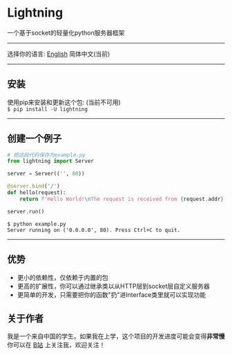 # Lightning
一个基于socket的轻量化python服务器框架

***
选择你的语言: [English](../README.md)  简体中文(当前)
***
## 安装
使用pip来安装和更新这个包: (当前不可用)  
`$ pip install -U lightning`
***
## 创建一个例子
```python
# 把这段代码保存为example.py
from lightning import Server

server = Server(('', 80))

@server.bind('/')
def hello(request):
    return f'Hello World!\nThe request is received from {request.addr}'

server.run()
```
```shell
$ python example.py
Server running on ('0.0.0.0', 80). Press Ctrl+C to quit. 
```
***

## 优势
- 更小的依赖性，仅依赖于内置的包
- 更高的扩展性，你可以通过继承类以从HTTP层到socket层自定义服务器
- 更简单的开发，只需要把你的函数"扔"进Interface类里就可以实现功能

## 关于作者
我是一个来自中国的学生。如果我在上学，这个项目的开发进度可能会变得**非常慢**  
你可以在 [B站](http://space.bilibili.com/439067826) 上关注我，欢迎关注！
